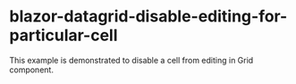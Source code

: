 # blazor-datagrid-disable-editing-for-particular-cell
This example is demonstrated to disable a cell from editing in Grid component.
